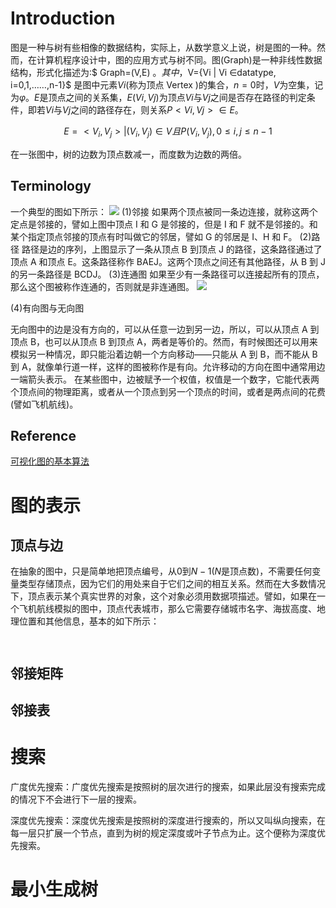 ﻿# Introduction

图是一种与树有些相像的数据结构，实际上，从数学意义上说，树是图的一种。然而，在计算机程序设计中，图的应用方式与树不同。图(Graph)是一种非线性数据结构，形式化描述为:$ Graph=(V,E) $。其中，$V={Vi | Vi ∈datatype, i=0,1,……,n-1}$ 是图中元素$Vi$(称为顶点 Vertex )的集合，$n=0$时，$V$为空集，记为$φ$。$E$是顶点之间的关系集，$E(Vi,Vj)$为顶点$Vi$与$Vj$之间是否存在路径的判定条件，即若$Vi$与$Vj$之间的路径存在，则关系$P< Vi,Vj >∈E$。

$$
E = {<V_i,V_j> | (V_i,V_j) \in V 且 P(V_i,V_j), 0 \leq i,j \leq n - 1}
$$

在一张图中，树的边数为顶点数减一，而度数为边数的两倍。

## Terminology

一个典型的图如下所示：
![](http://7xlgth.com1.z0.glb.clouddn.com/2C5962F8-D7DA-4656-A4D0-50A1EC6BF17F.png)
(1)邻接
如果两个顶点被同一条边连接，就称这两个定点是邻接的，譬如上图中顶点 I 和 G 是邻接的，但是 I 和 F 就不是邻接的。和某个指定顶点邻接的顶点有时叫做它的邻居，譬如 G 的邻居是 I、H 和 F。
(2)路径
路径是边的序列，上图显示了一条从顶点 B 到顶点 J 的路径，这条路径通过了顶点 A 和顶点 E。这条路径称作 BAEJ。这两个顶点之间还有其他路径，从 B 到 J 的另一条路径是 BCDJ。
(3)连通图
如果至少有一条路径可以连接起所有的顶点，那么这个图被称作连通的，否则就是非连通图。
![](http://7xlgth.com1.z0.glb.clouddn.com/7C2651D9-C995-481D-B57A-C379220EC25E.png)

(4)有向图与无向图

无向图中的边是没有方向的，可以从任意一边到另一边，所以，可以从顶点 A 到顶点 B，也可以从顶点 B 到顶点 A，两者是等价的。然而，有时候图还可以用来模拟另一种情况，即只能沿着边朝一个方向移动——只能从 A 到 B，而不能从 B 到 A，就像单行道一样，这样的图被称作是有向。允许移动的方向在图中通常用边一端箭头表示。
在某些图中，边被赋予一个权值，权值是一个数字，它能代表两个顶点间的物理距离，或者从一个顶点到另一个顶点的时间，或者是两点间的花费(譬如飞机航线)。

## Reference

[可视化图的基本算法](http://blog.rainy.im/2016/04/25/graph-algos/)

# 图的表示

## 顶点与边

在抽象的图中，只是简单地把顶点编号，从$0$到$N-1$($N$是顶点数)，不需要任何变量类型存储顶点，因为它们的用处来自于它们之间的相互关系。然而在大多数情况下，顶点表示某个真实世界的对象，这个对象必须用数据项描述。譬如，如果在一个飞机航线模拟的图中，顶点代表城市，那么它需要存储城市名字、海拔高度、地理位置和其他信息，基本的如下所示：

```


```

## 邻接矩阵

## 邻接表

# 搜索

广度优先搜索：广度优先搜索是按照树的层次进行的搜索，如果此层没有搜索完成的情况下不会进行下一层的搜索。

深度优先搜索：深度优先搜索是按照树的深度进行搜索的，所以又叫纵向搜索，在每一层只扩展一个节点，直到为树的规定深度或叶子节点为止。这个便称为深度优先搜索。

# 最小生成树
